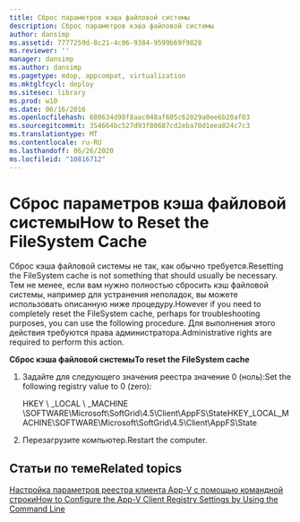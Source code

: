```yaml
---
title: Сброс параметров кэша файловой системы
description: Сброс параметров кэша файловой системы
author: dansimp
ms.assetid: 7777259d-8c21-4c06-9384-9599b69f9828
ms.reviewer: ''
manager: dansimp
ms.author: dansimp
ms.pagetype: mdop, appcompat, virtualization
ms.mktglfcycl: deploy
ms.sitesec: library
ms.prod: w10
ms.date: 06/16/2016
ms.openlocfilehash: 680634d98f8aac048af605c62029a0ee6b20af03
ms.sourcegitcommit: 354664bc527d93f80687cd2eba70d1eea024c7c3
ms.translationtype: MT
ms.contentlocale: ru-RU
ms.lasthandoff: 06/26/2020
ms.locfileid: "10816712"
---
```

# <span data-ttu-id="fc09f-103">Сброс параметров кэша файловой системы</span><span class="sxs-lookup"><span data-stu-id="fc09f-103">How to Reset the FileSystem Cache</span></span>


<span data-ttu-id="fc09f-104">Сброс кэша файловой системы не так, как обычно требуется.</span><span class="sxs-lookup"><span data-stu-id="fc09f-104">Resetting the FileSystem cache is not something that should usually be necessary.</span></span> <span data-ttu-id="fc09f-105">Тем не менее, если вам нужно полностью сбросить кэш файловой системы, например для устранения неполадок, вы можете использовать описанную ниже процедуру.</span><span class="sxs-lookup"><span data-stu-id="fc09f-105">However if you need to completely reset the FileSystem cache, perhaps for troubleshooting purposes, you can use the following procedure.</span></span> <span data-ttu-id="fc09f-106">Для выполнения этого действия требуются права администратора.</span><span class="sxs-lookup"><span data-stu-id="fc09f-106">Administrative rights are required to perform this action.</span></span>

**<span data-ttu-id="fc09f-107">Сброс кэша файловой системы</span><span class="sxs-lookup"><span data-stu-id="fc09f-107">To reset the FileSystem cache</span></span>**

1.  <span data-ttu-id="fc09f-108">Задайте для следующего значения реестра значение 0 (ноль):</span><span class="sxs-lookup"><span data-stu-id="fc09f-108">Set the following registry value to 0 (zero):</span></span>

    <span data-ttu-id="fc09f-109">HKEY \ _LOCAL \ _MACHINE \\SOFTWARE\\Microsoft\\SoftGrid\\4.5\\Client\\AppFS\\State</span><span class="sxs-lookup"><span data-stu-id="fc09f-109">HKEY\_LOCAL\_MACHINE\\SOFTWARE\\Microsoft\\SoftGrid\\4.5\\Client\\AppFS\\State</span></span>

2.  <span data-ttu-id="fc09f-110">Перезагрузите компьютер.</span><span class="sxs-lookup"><span data-stu-id="fc09f-110">Restart the computer.</span></span>

## <span data-ttu-id="fc09f-111">Статьи по теме</span><span class="sxs-lookup"><span data-stu-id="fc09f-111">Related topics</span></span>


[<span data-ttu-id="fc09f-112">Настройка параметров реестра клиента App-V с помощью командной строки</span><span class="sxs-lookup"><span data-stu-id="fc09f-112">How to Configure the App-V Client Registry Settings by Using the Command Line</span></span>](how-to-configure-the-app-v-client-registry-settings-by-using-the-command-line.md)

 

 





